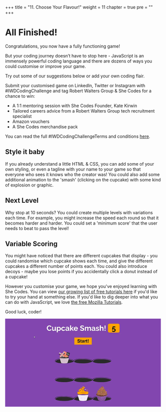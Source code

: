 +++
title = "11. Choose Your Flavour!"
weight = 11
chapter = true
pre = ""
+++

# All Finished!

Congratulations, you now have a fully functioning game!

But your coding journey doesn’t have to stop here - JavaScript is an immensely powerful coding language and there are dozens of ways you could customise or improve your game.

Try out some of our suggestions below or add your own coding flair.

Submit your customised game on LinkedIn, Twitter or Instagram with #IWDCodingChallenge and tag Robert Walters Group & She Codes for a chance to win:

-   A 1:1 mentoring session with She Codes Founder, Kate Kirwin
-   Tailored careers advice from a Robert Walters Group tech recruitment specialist
-   Amazon vouchers
-   A She Codes merchandise pack

You can read the full #IWDCodingChallengeTerms and conditions [here](http://robertwalters.com/iwdcodingchallenge).

## Style it baby

If you already understand a little HTML & CSS, you can add some of your own styling, or even a tagline with your name to your game so that everyone who sees it knows who the creator was! You could also add some additional animation to the 'smash' (clicking on the cupcake) with some kind of explosion or graphic.

## Next Level

Why stop at 10 seconds? You could create multiple levels with variations each time. For example, you might increase the speed each round so that it becomes harder and harder. You could set a 'minimum score' that the user needs to beat to pass the level!

## Variable Scoring

You might have noticed that there are different cupcakes that display - you could randomise which cupcake shows each time, and give the different cupcakes a different number of points each. You could also introduce decoys - maybe you lose points if you accidentally click a donut instead of a cupcake!

However you customise your game, we hope you've enjoyed learning with She Codes. You can view [our growing list of free tutorials here](https://shecodes.com.au/tutorials) if you'd like to try your hand at something else. If you'd like to dig deeper into what you can do with JavaScript, we love [the free Mozilla Tutorials](https://developer.mozilla.org/en-US/docs/Web/JavaScript#tutorials).

Good luck, coder!

![](images/final_screenshot.png)
